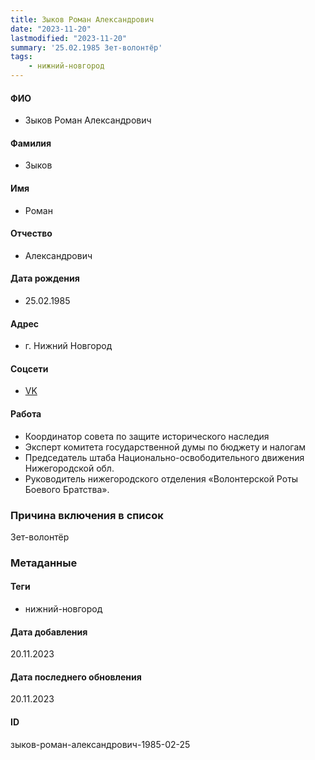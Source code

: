 ```yaml
---
title: Зыков Роман Александрович
date: "2023-11-20"
lastmodified: "2023-11-20"
summary: '25.02.1985 Зет-волонтёр'
tags: 
    - нижний-новгород
---
```

<!--# pp2-->
<!--## Фигурант-->
<!--### Личные данные-->
#### ФИО
- Зыков Роман Александрович
#### Фамилия
- Зыков
#### Имя
- Роман
#### Отчество
- Александрович
#### Дата рождения
- 25.02.1985
#### Адрес
- г. Нижний Новгород
#### Соцсети
- [VK](https://vk.com/zykovroman)
#### Работа
- Координатор совета по защите исторического наследия
- Эксперт комитета государственной думы по бюджету и налогам
- Председатель штаба Национально-освободительного движения Нижегородской обл.
- Руководитель нижегородского отделения «Волонтерской Роты Боевого Братства».
### Причина включения в список
Зет-волонтёр
### Метаданные
#### Теги
- нижний-новгород
#### Дата добавления
20.11.2023
#### Дата последнего обновления
20.11.2023
#### ID
зыков-роман-александрович-1985-02-25
<!--## END;-->
